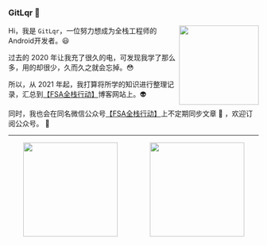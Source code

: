 ### GitLqr 👋

<p>
<img align="right" height="160" width="160" src="https://cdn.jsdelivr.net/gh/FullStackAction/PicBed@resource/image/20210110171035.png" />

Hi，我是 `GitLqr`，一位努力想成为全栈工程师的Android开发者。😃

过去的 2020 年让我充了很久的电，可发现我学了那么多，用的却很少，久而久之就会忘掉。😳

所以，从 2021 年起，我打算将所学的知识进行整理记录，汇总到[【FSA全栈行动】](https://fullstackaction.com/)博客网站上。👽

同时，我也会在同名微信公众号[【FSA全栈行动】](https://cdn.jsdelivr.net/gh/FullStackAction/PicBed@resource/image/20210110171035.png)上不定期同步文章 📖 ，欢迎订阅公众号。 🎉


---


<div style="display:flex; flex-direction:row; justify-content:space-around;">
<img height="190" align="left" src="https://github-readme-stats.vercel.app/api?username=GitLqr&show_icons=true" />
<img height="190" align="right" src="https://github-readme-stats.vercel.app/api/top-langs/?username=GitLqr&langs_count=10&layout=compact" />
</div>



<!--
**GitLqr/GitLqr** is a ✨ _special_ ✨ repository because its `README.md` (this file) appears on your GitHub profile.

Here are some ideas to get you started:

- 🔭 I’m currently working on ...
- 🌱 I’m currently learning ...
- 👯 I’m looking to collaborate on ...
- 🤔 I’m looking for help with ...
- 💬 Ask me about ...
- 📫 How to reach me: ...
- 😄 Pronouns: ...
- ⚡ Fun fact: ...
-->
